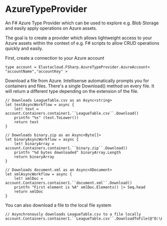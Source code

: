 AzureTypeProvider
=================

An F# Azure Type Provider which can be used to explore e.g. Blob Storage and easily apply operations on Azure assets.

The goal is to create a provider which allows lightweight access to your Azure assets within the context of e.g. F# scripts to allow CRUD operations quickly and easily.

First, create a connection to your Azure account

	type account = Elastacloud.FSharp.AzureTypeProvider.AzureAccount< "accountName","accountKey" >

Download a file from Azure. Intellisense automatically prompts you for containers and files. There's a single Download() method on every file. It will return a different type depending on the extension of the file.

	// Downloads LeagueTable.csv as an Async<string>
	let textAsyncWorkflow = async {
		let! text = account.Containers.container1.``LeagueTable.csv``.Download()
		printfn "%s" (text.ToLower())
		return text
	}

	// Downloads binary.zip as an Async<Byte[]>
	let binaryAsyncWorkflow = async {
		let! binaryArray = account.Containers.container1.``binary.zip``.Download()
		printfn "%d bytes downloaded" binaryArray.Length
		return binaryArray
	}

	// Downloads document.xml as an Async<XDocument>
	let xmlAsyncWorkflow = async {
		let! xmlDoc = account.Containers.container1.``document.xml``.Download()
		printfn "First element is %A" xmlDoc.Elements() |> Seq.head
		return xmlDoc
	}

You can also download a file to the local file system

	// Asynchronously downloads LeagueTable.csv to a file locally
	account.Containers.container1.``LeagueTable.csv``.DownloadToFile(@"D:\LeagueTable.csv")